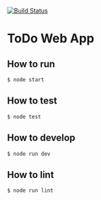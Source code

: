 [![Build Status](https://travis-ci.org/LearnTeachCodeSeoul/todo.svg?branch=master)](https://travis-ci.org/LearnTeachCodeSeoul/todo)

# ToDo Web App

## How to run

```
$ node start
```

## How to test

```
$ node test
```

## How to develop

```
$ node run dev
```

## How to lint

```
$ node run lint
```

